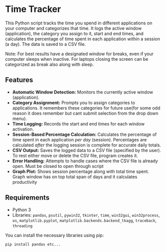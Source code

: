 # Time Tracker

This Python script tracks the time you spend in different applications on your computer and categorizes that time. It logs the active window (application), 
the category you assign to it, start and end times, and calculates the percentage of time spent in each application within a session (a day).  The data is saved to a CSV file.

Note: For best results have a designated window for breaks, even if your computer sleeps when inactive. For laptops closing the screen can be categorized as break also along with sleep.

## Features

*   **Automatic Window Detection:** Monitors the currently active window (application).
*   **Category Assignment:** Prompts you to assign categories to applications.  It remembers these categories for future use(for some odd reason it does remember but cant submit selection from the drop down menu).
*   **Time Logging:** Records the start and end times for each window activation.
*   **Session-Based Percentage Calculation:** Calculates the percentage of time spent in each application *per day* (session).  Percentages are calculated *after* the logging session is complete for accurate daily totals.
*   **CSV Output:** Saves the logged data to a CSV file (specified by the user). To rest either move or delete the CSV file, program creates it.
*   **Error Handling:** Attempts to handle cases where the CSV file is already open. Must be closed to open through script
*   **Graph Plot:** Shows session percentage along with total time spent. Graph window has on top total span of days and it calculates productivity

## Requirements

*   Python 3
*   Libraries: `pandas`, `psutil`, `pywin32`, `tkinter`, `time`, `win32gui`, `win32process`, `os`, `matplotlib.pyplot`, `matplotlib.backends.backend_tkagg`, `traceback`, `threading`

You can install the necessary libraries using pip:

```bash
pip install pandas etc...
```
